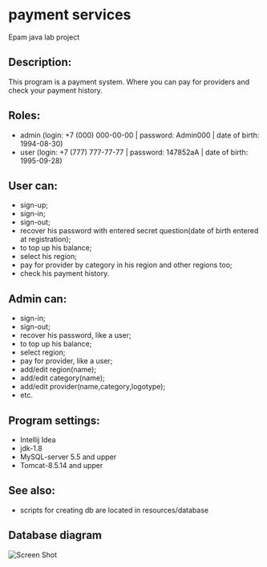 # payment services
Epam java lab project

## Description:
This program is a payment system. Where you can pay for providers and check your payment history.

## Roles:
* admin (login: +7 (000) 000-00-00 | password: Admin000 | date of birth: 1994-08-30)
* user  (login: +7 (777) 777-77-77 | password: 147852aA | date of birth: 1995-09-28)

## User can:
* sign-up;
* sign-in;
* sign-out;
* recover his password with entered secret question(date of birth entered at registration);
* to top up his balance;
* select his region;
* pay for provider by category in his region and other regions too;
* check his payment history.

## Admin can:
* sign-in;
* sign-out;
* recover his password, like a user;
* to top up his balance;
* select region;
* pay for provider, like a user;
* add/edit region(name);
* add/edit category(name);
* add/edit provider(name,category,logotype);
* etc.

## Program settings:
* Intellij Idea
* jdk-1.8
* MySQL-server 5.5 and upper
* Tomcat-8.5.14 and upper

## See also:
* scripts for creating db are located in resources/database

## Database diagram

![Screen Shot](http://s019.radikal.ru/i633/1705/d0/a6d211f733c3.png)
